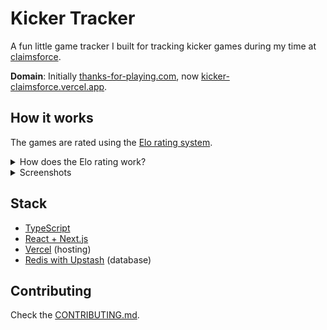 # Kicker Tracker

A fun little game tracker I built for tracking kicker games during my time at [claimsforce](https://claimsforce.com/).

**Domain**: Initially [thanks-for-playing.com](https://thanks-for-playing.com/), now [kicker-claimsforce.vercel.app](https://kicker-claimsforce.vercel.app/).

## How it works

The games are rated using the [Elo rating system](https://en.wikipedia.org/wiki/Elo_rating_system).
<details><summary>How does the Elo rating work?</summary>
<p>

> The basic idea behind the Elo system is that each player has a rating, which is a number that represents their skill level. When two players compete, the winner's rating goes up and the loser's rating goes down. The amount by which the ratings change depends on the difference between the players' ratings and the outcome of the game.
> 
> Here's how it works:
> 
> 1. Each player starts with a certain rating, in this game 1500.
> 2. When two players compete, a mathematical formula is used to calculate the expected score for each player, based on their ratings.
> 3. If a player's actual score is higher than their expected score, their rating goes up. If it is lower, their rating goes down.
> 4. The amount by which a player's rating changes depends on the difference between their actual score and their expected score, as well as the weight of the tournament or match.

_generated with [ChatGPT](https://chat.openai.com/chat)_

</p>

</details>

<details><summary>Screenshots</summary>
<p>

![Screenshot 2022-12-22 at 12 11 28](https://user-images.githubusercontent.com/19997520/209122294-7930c9b9-58f0-4e41-aaca-861e1b4a18c9.jpg)
![Screenshot 2022-12-22 at 12 12 05](https://user-images.githubusercontent.com/19997520/209122306-3e910b6d-badd-441f-8f69-b12114fb6af0.jpg)

</p>
</details>

## Stack

- [TypeScript](https://www.typescriptlang.org/)
- [React + Next.js](https://nextjs.org/)
- [Vercel](https://vercel.com/) (hosting)
- [Redis with Upstash](https://upstash.com/redis) (database)

## Contributing

Check the [CONTRIBUTING.md](https://github.com/JonathanWbn/kicker-tracker/blob/master/CONTRIBUTING.md).
